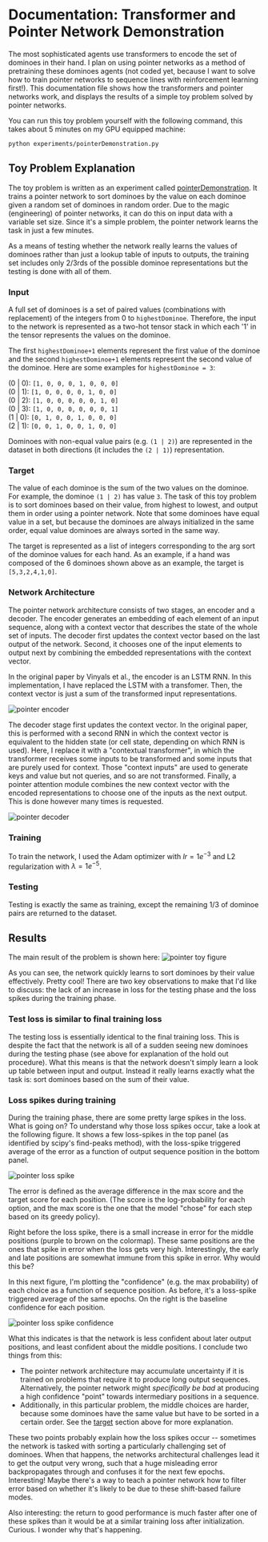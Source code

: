 # Documentation: Transformer and Pointer Network Demonstration

The most sophisticated agents use transformers to encode the set of dominoes
in their hand. I plan on using pointer networks as a method of pretraining
these dominoes agents (not coded yet, because I want to solve how to train
pointer networks to sequence lines with reinforcement learning first!). This
documentation file shows how the transformers and pointer networks work, and
displays the results of a simple toy problem solved by pointer networks. 

You can run this toy problem yourself with the following command, this takes
about 5 minutes on my GPU equipped machine:
```
python experiments/pointerDemonstration.py
```

## Toy Problem Explanation
The toy problem is written as an experiment called 
[pointerDemonstration](../experiments/pointerDemonstration.py). It trains a
pointer network to sort dominoes by the value on each dominoe given a random
set of dominoes in random order. Due to the magic (engineering) of pointer 
networks, it can do this on input data with a variable set size. Since it's a
simple problem, the pointer network learns the task in just a few minutes. 

As a means of testing whether the network really learns the values of dominoes
rather than just a lookup table of inputs to outputs, the training set 
includes only 2/3rds of the possible dominoe representations but the testing
is done with all of them. 


### Input
A full set of dominoes is a set of paired values (combinations with 
replacement) of the integers from 0 to `highestDominoe`. Therefore, the input
to the network is represented as a two-hot tensor stack in which each '1' in 
the tensor represents the values on the dominoe. 

The first `highestDominoe+1` elements represent the first value of the dominoe
and the second `highestDominoe+1` elements represent the second value of the
dominoe. Here are some examples for `highestDominoe = 3`:

(0 | 0): `[1, 0, 0, 0, 1, 0, 0, 0]`  
(0 | 1): `[1, 0, 0, 0, 0, 1, 0, 0]`  
(0 | 2): `[1, 0, 0, 0, 0, 0, 1, 0]`  
(0 | 3): `[1, 0, 0, 0, 0, 0, 0, 1]`  
(1 | 0): `[0, 1, 0, 0, 1, 0, 0, 0]`  
(2 | 1): `[0, 0, 1, 0, 0, 1, 0, 0]`  

Dominoes with non-equal value pairs (e.g. `(1 | 2)`) are represented in the 
dataset in both directions (it includes the `(2 | 1)`) representation.

### Target
The value of each dominoe is the sum of the two values on the dominoe. For 
example, the dominoe `(1 | 2)` has value `3`. The task of this toy problem is 
to sort dominoes based on their value, from highest to lowest, and output them
in order using a pointer network. Note that some dominoes have equal value in 
a set, but because the dominoes are always initialized in the same order, 
equal value dominoes are always sorted in the same way. 

The target is represented as a list of integers corresponding to the arg sort
of the dominoe values for each hand. As an example, if a hand was composed of 
the 6 dominoes shown above as an example, the target is `[5,3,2,4,1,0]`.

### Network Architecture
The pointer network architecture consists of two stages, an encoder and a 
decoder. The encoder generates an embedding of each element of an input 
sequence, along with a context vector that describes the state of the whole
set of inputs. The decoder first updates the context vector based on the last 
output of the network. Second, it chooses one of the input elements to output 
next by combining the embedded representations with the context vector.

In the original paper by Vinyals et al., the encoder is an LSTM RNN. In this
implementation, I have replaced the LSTM with a transfomer. Then, the context
vector is just a sum of the transformed input representations. 

![pointer encoder](media/schematics/pointerEncoderArchitecture.png)

The decoder stage first updates the context vector. In the original paper, 
this is performed with a second RNN in which the context vector is 
equivalent to the hidden state (or cell state, depending on which RNN is 
used). Here, I replace it with a "contextual transformer", in which the 
transformer receives some inputs to be transformed and some inputs that are 
purely used for context. Those "context inputs" are used to generate keys and
value but not queries, and so are not transformed. Finally, a pointer 
attention module combines the new context vector with the encoded 
representations to choose one of the inputs as the next output. This is done
however many times is requested. 

![pointer decoder](media/schematics/pointerDecoderArchitecture.png)

### Training
To train the network, I used the Adam optimizer with $lr=1e^{-3}$ and L2 
regularization with $\lambda=1e^{-5}$.

### Testing
Testing is exactly the same as training, except the remaining 1/3 of dominoe
pairs are returned to the dataset. 

## Results

The main result of the problem is shown here: 
![pointer toy figure](media/pointerDemonstration.png)

As you can see, the network quickly learns to sort dominoes by their value 
effectively. Pretty cool! There are two key observations to make that I'd like
to discuss: the lack of an increase in loss for the testing phase and the loss
spikes during the training phase. 

### Test loss is similar to final training loss
The testing loss is essentially identical to the final training loss. This is 
despite the fact that the network is all of a sudden seeing new dominoes 
during the testing phase (see above for explanation of the hold out 
procedure). What this means is that the network doesn't simply learn a look up
table between input and output. Instead it really learns exactly what the 
task is: sort dominoes based on the sum of their value.

### Loss spikes during training
During the training phase, there are some pretty large spikes in the loss. 
What is going on? To understand why those loss spikes occur, take a look at 
the following figure. It shows a few loss-spikes in the top panel (as 
identified by scipy's find-peaks method), with the loss-spike triggered 
average of the error as a function of output sequence position in the bottom
panel.

![pointer loss spike](media/pointerDemonstration_lossSpike.png)

The error is defined as the average difference in the max score and the target
score for each position. (The score is the log-probability for each option, 
and the max score is the one that the model "chose" for each step based on its
greedy policy).

Right before the loss spike, there is a small increase in error for the middle
positions (purple to brown on the colormap). These same positions are the ones
that spike in error when the loss gets very high. Interestingly, the early and
late positions are somewhat immune from this spike in error. Why would this
be?

In this next figure, I'm plotting the "confidence" (e.g. the max probability) 
of each choice as a function of sequence position. As before, it's a
loss-spike triggered average of the same epochs. On the right is the baseline
confidence for each position. 

![pointer loss spike confidence](media/pointerDemonstration_lossSpike_confidence.png)

What this indicates is that the network is less confident about later output
positions, and least confident about the middle positions. I conclude two
things from this:

- The pointer network architecture may accumulate uncertainty if it is trained
  on problems that require it to produce long output sequences. Alternatively,
  the pointer network might _specifically be bad_ at producing a high
  confidence "point" towards intermediary positions in a sequence.
- Additionally, in this particular problem, the middle choices are harder,
  because some dominoes have the same value but have to be sorted in a certain
  order. See the [target](###Target) section above for more explanation.

These two points probably explain how the loss spikes occur -- sometimes the
network is tasked with sorting a particularly challenging set of dominoes. 
When that happens, the networks architectural challenges lead it to get the 
output very wrong, such that a huge misleading error backpropagates through
and confuses it for the next few epochs. Interesting! Maybe there's a way to 
teach a pointer network how to filter error based on whether it's likely to be
due to these shift-based failure modes. 

Also interesting: the return to good performance is much faster after one of 
these spikes than it would be at a similar training loss after initialization.
Curious. I wonder why that's happening. 












